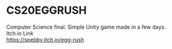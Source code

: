 # CS20EGGRUSH
Computer Science final. Simple Unity game made in a few days.  
Itch.io Link  
https://spebby.itch.io/egg-rush
